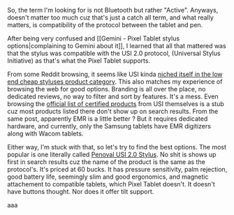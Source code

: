 

So, the term I'm looking for is not Bluetooth but rather "Active". Anyways, doesn't matter too much cuz that's just a catch all term, and what really matters, is compatibility of the protocol between the tablet and pen.

After being very confused and [[Gemini - Pixel Tablet stylus options|complaining to Gemini about it]], I learned that all that mattered was that the stylus was compatible with the USI 2.0 protocol, (Universal Stylus Initiative) as that's what the Pixel Tablet supports.

From some Reddit browsing, it seems like USI kinda [niched itself in the low end cheap styluses product category](https://www.reddit.com/r/stylus/comments/oiquac/any_chance_we_see_usi_pens_on_windows_soon/). This also matches my experience of browsing the web for good options. Branding is all over the place, no dedicated reviews, no way to filter and sort by features. It's a mess. Even browsing the [official list of certified products](https://universalstylus.org/usi-certified-products/) from USI themselves is a stub cuz most products listed there don't show up on search results. From the same post, apparently EMR is a little better ? But it requires dedicated hardware, and currently, only the Samsung tablets have EMR digitizers along with Wacom tablets.

Either way, I'm stuck with that, so let's try to find the best options.
The most popular is one literally called [Penoval USI 2.0 Stylus](https://www.amazon.fr/Penoval-USI2-0-Chromebook-Pression-chromebook/dp/B0BNBGKM7W?source=ps-sl-shoppingads-lpcontext&ref_=fplfs&psc=1&smid=A1KEDDUG8EXXO2). No shit is shows up first in search results cuz the name of the product is the same as the protocol's. It's priced at 60 bucks. It has pressure sensitivity, palm rejection, good battery life, seemingly slim and good ergonomics, and magnetic attachement to compatible tablets, which Pixel Tablet doesn't. It doesn't have buttons thought. Nor does it offer tilt support.



aaa

